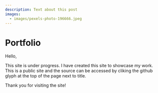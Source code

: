 ```yaml
---
description: Text about this post
images:
  - images/pexels-photo-196666.jpeg
---
```


# Portfolio

Hello,

This site is under progress. I have created this site to showcase my work. This is a public site and the source can be accessed by cliking the github glyph at the top of the page next to title.

Thank you for visiting the site!
